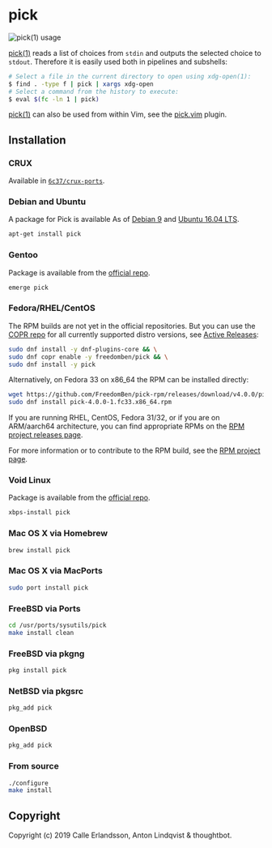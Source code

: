 # pick

![pick(1) usage](screencast.gif)

[pick(1)][pick]
reads a list of choices from `stdin` and outputs the selected choice to
`stdout`.
Therefore it is easily used both in pipelines and subshells:

```sh
# Select a file in the current directory to open using xdg-open(1):
$ find . -type f | pick | xargs xdg-open
# Select a command from the history to execute:
$ eval $(fc -ln 1 | pick)
```

[pick(1)][pick] can also be used from within Vim,
see the
[pick.vim][pick-vim]
plugin.

## Installation

### CRUX

Available in [`6c37/crux-ports`][crux].

### Debian and Ubuntu

A package for Pick is available As of [Debian 9][debian]
and [Ubuntu 16.04 LTS][ubuntu].

```sh
apt-get install pick
```

### Gentoo

Package is available from the [official repo][gentoo].

```sh
emerge pick
```

### Fedora/RHEL/CentOS

The RPM builds are not yet in the official repositories.
But you can use the
[COPR repo](https://copr.fedorainfracloud.org/coprs/freedomben/pick/)
for all currently supported distro versions, see
[Active Releases](https://copr.fedorainfracloud.org/coprs/freedomben/pick/):

```sh
sudo dnf install -y dnf-plugins-core && \
sudo dnf copr enable -y freedomben/pick && \
sudo dnf install -y pick
```

Alternatively, on Fedora 33 on x86_64 the RPM can be installed directly:

```sh
wget https://github.com/FreedomBen/pick-rpm/releases/download/v4.0.0/pick-4.0.0-1.fc33.x86_64.rpm
sudo dnf install pick-4.0.0-1.fc33.x86_64.rpm
```

If you are running RHEL, CentOS, Fedora 31/32, or if you are on ARM/aarch64
architecture, you can find appropriate RPMs on the
[RPM project releases page](https://github.com/FreedomBen/pick-rpm/releases).

For more information or to contribute to the RPM build, see the
[RPM project page](https://github.com/FreedomBen/pick-rpm).

### Void Linux

Package is available from the [official repo][void].

```sh
xbps-install pick
```

### Mac OS X via Homebrew

```sh
brew install pick
```

### Mac OS X via MacPorts

```sh
sudo port install pick
```

### FreeBSD via Ports

```sh
cd /usr/ports/sysutils/pick
make install clean
```

### FreeBSD via pkgng

```sh
pkg install pick
```

### NetBSD via pkgsrc

```sh
pkg_add pick
```

### OpenBSD

```sh
pkg_add pick
```

### From source

```sh
./configure
make install
```

## Copyright

Copyright (c) 2019 Calle Erlandsson, Anton Lindqvist & thoughtbot.

[crux]: https://github.com/6c37/crux-ports
[current]: https://github.com/mptre/pick/blob/master/CONTRIBUTING.md
[debian]: https://packages.debian.org/stable/misc/pick
[gentoo]: https://packages.gentoo.org/packages/sys-apps/pick
[pick-vim]: https://github.com/calleerlandsson/pick.vim
[pick]: https://www.basename.se/pick/
[release]: https://github.com/mptre/pick/releases/
[ubuntu]: https://packages.ubuntu.com/xenial/pick
[void]: https://github.com/void-linux/void-packages/blob/master/srcpkgs/pick/template
